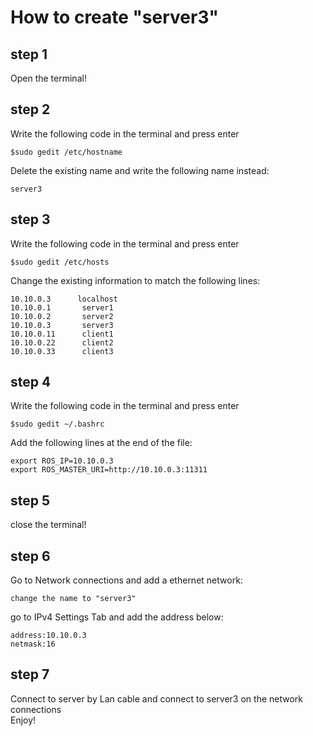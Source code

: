 # How to create "server3"  

## step 1
Open the terminal!

## step 2
Write the following code in the terminal and press enter  

    $sudo gedit /etc/hostname

Delete the existing name and write the following name instead:

    server3
## step 3
Write the following code in the terminal and press enter  

    $sudo gedit /etc/hosts

Change the existing information to match the following lines:  

    10.10.0.3      localhost  
    10.10.0.1       server1  
    10.10.0.2       server2  
    10.10.0.3       server3  
    10.10.0.11      client1  
    10.10.0.22      client2  
    10.10.0.33      client3  

## step 4
Write the following code in the terminal and press enter

    $sudo gedit ~/.bashrc

Add the following lines at the end of the file:

    export ROS_IP=10.10.0.3  
    export ROS_MASTER_URI=http://10.10.0.3:11311

## step 5
close the terminal!  
## step 6
Go to Network connections and add a ethernet network:  

    change the name to "server3"  
go to IPv4 Settings Tab and add the address below:  

    address:10.10.0.3  
    netmask:16  
## step 7
Connect to server by Lan cable and connect to server3 on the network connections  
Enjoy!  






